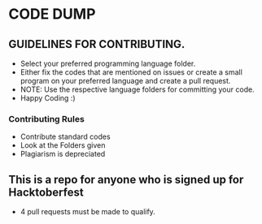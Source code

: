 # CODE DUMP

## GUIDELINES FOR CONTRIBUTING.

- Select your preferred programming language folder.
- Either fix the codes that are mentioned on issues or create a small program on your preferred language and create a pull request.
- NOTE: Use the respective language folders for committing your code.
- Happy Coding :)


### Contributing Rules

- Contribute standard codes
- Look at the Folders given
- Plagiarism is depreciated

## This is a repo for anyone who is signed up for Hacktoberfest

- 4 pull requests must be made to qualify.
